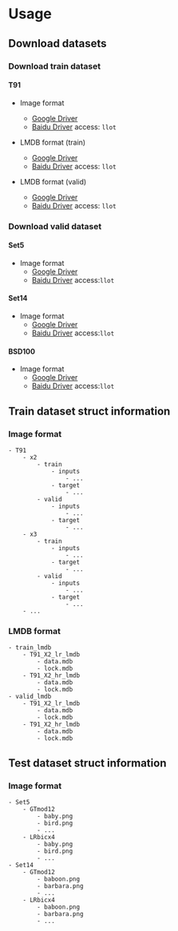 # Usage

## Download datasets

### Download train dataset

#### T91

- Image format
    - [Google Driver](https://drive.google.com/drive/folders/1PYizfnKq-UtRCDoSy79PGA4FC5HqAqch?usp=sharing)
    - [Baidu Driver](https://pan.baidu.com/s/1M0u-BPTdokxO452j7vxW4Q) access: `llot`

- LMDB format (train)
    - [Google Driver](https://drive.google.com/drive/folders/1BPqN08QHk_xFnMJWMS8grfh_vesVs8Jf?usp=sharing)
    - [Baidu Driver](https://pan.baidu.com/s/1eqeORnKcTmGatx2kAG92-A) access: `llot`

- LMDB format (valid)
    - [Google Driver](https://drive.google.com/drive/folders/1bYqqKk6NJ9wUfxTH2t_LbdMTB04OUicc?usp=sharing)
    - [Baidu Driver](https://pan.baidu.com/s/1W34MeEtLY0m-bOrnaveVmw) access: `llot`

### Download valid dataset

#### Set5

- Image format
    - [Google Driver](https://drive.google.com/file/d/1GJZztdiJ6oBmJe9Ntyyos_psMzM8KY4P/view?usp=sharing)
    - [Baidu Driver](https://pan.baidu.com/s/1_B97Ga6thSi5h43Wuqyw0Q) access:`llot`

#### Set14

- Image format
    - [Google Driver](https://drive.google.com/file/d/14bxrGB3Nej8vBqxLoqerGX2dhChQKJoa/view?usp=sharing)
    - [Baidu Driver](https://pan.baidu.com/s/1wy_kf4Kkj2nSkgRUkaLzVA) access:`llot`

#### BSD100

- Image format
    - [Google Driver](https://drive.google.com/file/d/1xkjWJGZgwWjDZZFN6KWlNMvHXmRORvdG/view?usp=sharing)
    - [Baidu Driver](https://pan.baidu.com/s/1EBVulUpsQrDmZfqnm4jOZw) access:`llot`

## Train dataset struct information

### Image format

```text
- T91
    - x2
        - train
            - inputs
                - ...
            - target
                - ...
        - valid
            - inputs
                - ...
            - target
                - ...
    - x3
        - train
            - inputs
                - ...
            - target
                - ...
        - valid
            - inputs
                - ...
            - target
                - ...
    - ...
```

### LMDB format

```text
- train_lmdb
    - T91_X2_lr_lmdb
        - data.mdb
        - lock.mdb
    - T91_X2_hr_lmdb
        - data.mdb
        - lock.mdb
- valid_lmdb
    - T91_X2_lr_lmdb
        - data.mdb
        - lock.mdb
    - T91_X2_hr_lmdb
        - data.mdb
        - lock.mdb
```

## Test dataset struct information

### Image format

```text
- Set5
    - GTmod12
        - baby.png
        - bird.png
        - ...
    - LRbicx4
        - baby.png
        - bird.png
        - ...
- Set14
    - GTmod12
        - baboon.png
        - barbara.png
        - ...
    - LRbicx4
        - baboon.png
        - barbara.png
        - ...
```
